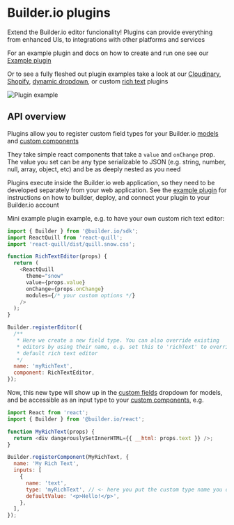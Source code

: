 # Builder.io plugins

Extend the Builder.io editor funcionality! Plugins can provide everything from enhanced UIs, to integrations with other platforms and services

For an example plugin and docs on how to create and run one see our [Example plugin](rich-text)

Or to see a fully fleshed out plugin examples take a look at our [Cloudinary](cloudinary), [Shopify](shopify), [dynamic dropdown](dynamic-dropdown), or custom [rich text](rich-text) plugins

<img src="https://imgur.com/vpNzMud.gif" alt="Plugin example">

## API overview

Plugins allow you to register custom field types for your Builder.io [models](https://www.builder.io/c/docs/guides/getting-started-with-models) and [custom components](https://www.builder.io/c/docs/custom-react-components)

They take simple react components that take a `value` and `onChange` prop. The value you set can be any type serializable to JSON (e.g. string, number, null, array, object, etc) and be as deeply nested as you need

Plugins execute inside the Builder.io web application, so they need to be developed separately from your web application. See the [example plugin](rich-text) for instructions on how to builder, deploy, and connect your plugin to your Builder.io account

Mini example plugin example, e.g. to have your own custom rich text editor:

```js
import { Builder } from '@builder.io/sdk';
import ReactQuill from 'react-quill';
import 'react-quill/dist/quill.snow.css';

function RichTextEditor(props) {
  return (
    <ReactQuill
      theme="snow"
      value={props.value}
      onChange={props.onChange}
      modules={/* your custom options */}
    />
  );
}

Builder.registerEditor({
  /**
   * Here we create a new field type. You can also override existing
   * editors by using their name, e.g. set this to 'richText' to override the
   * default rich text editor
   */
  name: 'myRichText',
  component: RichTextEditor,
});
```

Now, this new type will show up in the [custom fields](https://www.builder.io/c/docs/custom-fields) dropdown for models, and be accessible as an input type to your [custom components](https://www.builder.io/c/docs/custom-react-components), e.g.

```js
import React from 'react';
import { Builder } from '@builder.io/react';

function MyRichText(props) {
  return <div dangerouslySetInnerHTML={{ __html: props.text }} />;
}

Builder.registerComponent(MyRichText, {
  name: 'My Rich Text',
  inputs: [
    {
      name: 'text',
      type: 'myRichText', // <- here you put the custom type name you defined above
      defaultValue: '<p>Hello!</p>',
    },
  ],
});
```
